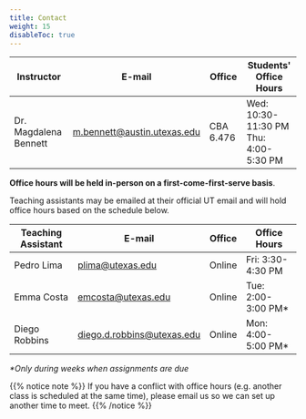 ```yaml
---
title: Contact
weight: 15
disableToc: true
---
```


| Instructor | E-mail   | Office   | Students' Office Hours |
|------------|----------|----------|--------------|
| Dr. Magdalena Bennett   | <a href="mailto:m.bennett@austin.utexas.edu">m.bennett@austin.utexas.edu</a>   | CBA 6.476   | Wed: 10:30-11:30 PM <br /> Thu: 4:00-5:30 PM|

**Office hours will be held in-person on a first-come-first-serve basis**. 

Teaching assistants may be emailed at their official UT email and will hold office hours based on the schedule below.

| Teaching Assistant | E-mail   | Office   | Office Hours |
|------------|----------|----------|--------------|
| Pedro Lima  | <a href="plima@utexas.edu">plima@utexas.edu</a>   |   Online | Fri: 3:30-4:30 PM |
| Emma Costa  | <a href="emcosta@utexas.edu">emcosta@utexas.edu</a>   |   Online | Tue: 2:00-3:00 PM\* |
| Diego Robbins  | <a href="diego.d.robbins@utexas.edu">diego.d.robbins@utexas.edu</a>   |   Online | Mon: 4:00-5:00 PM\* |

*\*Only during weeks when assignments are due*

{{% notice note %}}
If you have a conflict with office hours (e.g. another class is scheduled at the same time), please email us so we can set up another time to meet.
{{% /notice %}}